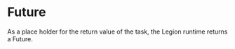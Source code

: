 # Future

As a place holder for the return value of the task, the Legion runtime returns a Future.

